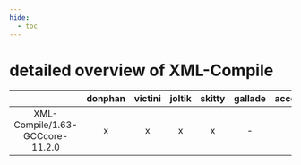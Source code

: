 ```yaml
---
hide:
  - toc
---
```


detailed overview of XML-Compile
================================

| |donphan|victini|joltik|skitty|gallade|accelgor|swalot|doduo|
| :---: | :---: | :---: | :---: | :---: | :---: | :---: | :---: | :---: |
|XML-Compile/1.63-GCCcore-11.2.0|x|x|x|x|-|x|x|x|
